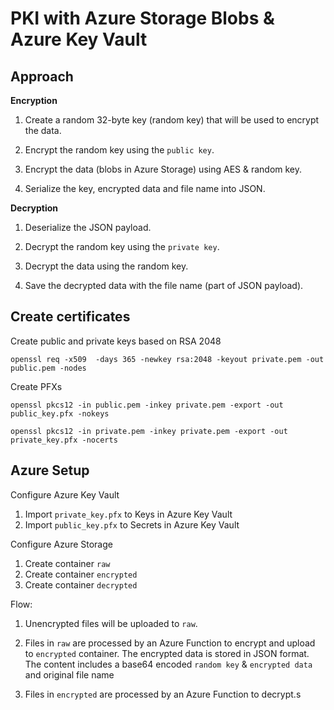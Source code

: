 # PKI with Azure Storage Blobs & Azure Key Vault

## Approach

**Encryption**

1. Create a random 32-byte key (random key) that will be used to encrypt the data.

2. Encrypt the random key using the `public key`.

3. Encrypt the data (blobs in Azure Storage) using AES & random key.

4. Serialize the key, encrypted data and file name into JSON.

**Decryption**

1. Deserialize the JSON payload.

2. Decrypt the random key using the `private key`.

3. Decrypt the data using the random key.

4. Save the decrypted data with the file name (part of JSON payload).

## Create certificates

Create public and private keys based on RSA 2048

```
openssl req -x509  -days 365 -newkey rsa:2048 -keyout private.pem -out public.pem -nodes
```

Create PFXs

```
openssl pkcs12 -in public.pem -inkey private.pem -export -out public_key.pfx -nokeys

openssl pkcs12 -in private.pem -inkey private.pem -export -out private_key.pfx -nocerts
```

## Azure Setup

Configure Azure Key Vault

1. Import `private_key.pfx` to Keys in Azure Key Vault
2. Import `public_key.pfx` to Secrets in Azure Key Vault

Configure Azure Storage

1. Create container `raw`
2. Create container `encrypted`
3. Create container `decrypted`

Flow:

1. Unencrypted files will be uploaded to `raw`.

2. Files in `raw` are processed by an Azure Function to encrypt and upload to `encrypted` container.  The encrypted data is stored in JSON format.  The content includes a base64 encoded `random key` & `encrypted data` and original file name

3. Files in `encrypted` are processed by an Azure Function to decrypt.s